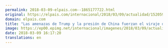```yaml
---
permalink: 2018-03-09-elpais.com--1865177722.html
original: https://elpais.com/internacional/2018/03/09/actualidad/1520597375_470057.html#?ref=rss&format=simple&link=link
domain: elpais.com
title: "Las amenazas de Trump y la presión de China fuerzan el viraje de Kim"
image: https://ep00.epimg.net/internacional/imagenes/2018/03/09/actualidad/1520597375_470057_1520610427_noticia_normal.jpg
date: 2018-03-09 16:17:20
translations: en
---
```


